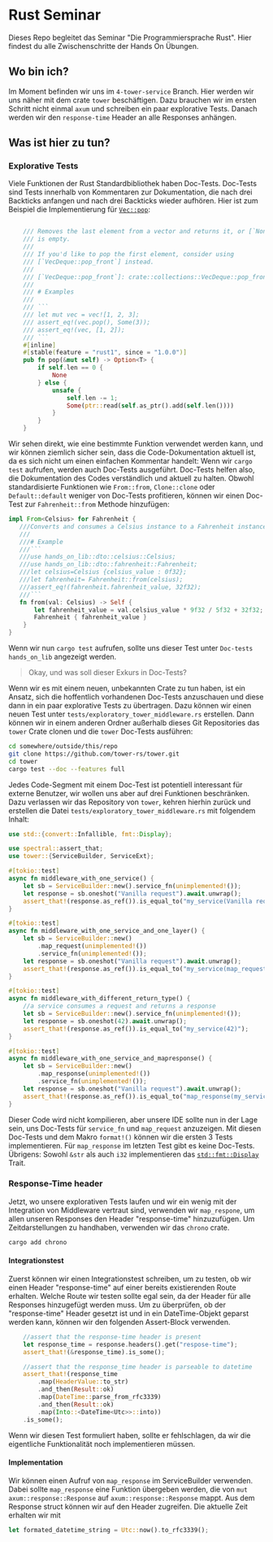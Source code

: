 # Rust Seminar

Dieses Repo begleitet das Seminar "Die Programmiersprache Rust".
Hier findest du alle Zwischenschritte der Hands On Übungen.

## Wo bin ich?

Im Moment befinden wir uns im `4-tower-service` Branch. Hier werden wir uns näher mit dem crate `tower` beschäftigen.
Dazu brauchen wir im ersten Schritt nicht einmal `axum` und schreiben ein paar explorative Tests.
Danach werden wir den `response-time` Header an alle Responses anhängen.

## Was ist hier zu tun?

### Explorative Tests

Viele Funktionen der Rust Standardbibliothek haben Doc-Tests.
Doc-Tests sind Tests innerhalb von Kommentaren zur Dokumentation, die nach drei Backticks anfangen und nach drei Backticks wieder aufhören.
Hier ist zum Beispiel die Implementierung für [`Vec::pop`](https://doc.rust-lang.org/src/alloc/vec/mod.rs.html#1953):

````rust

    /// Removes the last element from a vector and returns it, or [`None`] if it
    /// is empty.
    ///
    /// If you'd like to pop the first element, consider using
    /// [`VecDeque::pop_front`] instead.
    ///
    /// [`VecDeque::pop_front`]: crate::collections::VecDeque::pop_front
    ///
    /// # Examples
    ///
    /// ```
    /// let mut vec = vec![1, 2, 3];
    /// assert_eq!(vec.pop(), Some(3));
    /// assert_eq!(vec, [1, 2]);
    /// ```
    #[inline]
    #[stable(feature = "rust1", since = "1.0.0")]
    pub fn pop(&mut self) -> Option<T> {
        if self.len == 0 {
            None
        } else {
            unsafe {
                self.len -= 1;
                Some(ptr::read(self.as_ptr().add(self.len())))
            }
        }
    }

````

Wir sehen direkt, wie eine bestimmte Funktion verwendet werden kann, und wir können ziemlich sicher sein, dass die Code-Dokumentation aktuell ist, da es sich nicht um einen einfachen Kommentar handelt:
Wenn wir `cargo test` aufrufen, werden auch Doc-Tests ausgeführt. Doc-Tests helfen also, die Dokumentation des Codes verständlich und aktuell zu halten.
Obwohl standardisierte Funktionen wie `From::from`, `Clone::clone` oder `Default::default` weniger von Doc-Tests profitieren, können wir einen Doc-Test zur `Fahrenheit::from` Methode hinzufügen:

````rust
impl From<Celsius> for Fahrenheit {
   ///Converts and consumes a Celsius instance to a Fahrenheit instance.
   ///
   ///# Example
   ///```
   ///use hands_on_lib::dto::celsius::Celsius;
   ///use hands_on_lib::dto::fahrenheit::Fahrenheit;
   ///let celsius=Celsius {celsius_value : 0f32};
   ///let fahrenheit= Fahrenheit::from(celsius);
   ///assert_eq!(fahrenheit.fahrenheit_value, 32f32);
   ///```
   fn from(val: Celsius) -> Self {
       let fahrenheit_value = val.celsius_value * 9f32 / 5f32 + 32f32;
       Fahrenheit { fahrenheit_value }
    }
}

````

Wenn wir nun `cargo test` aufrufen, sollte uns dieser Test unter `Doc-tests hands_on_lib` angezeigt werden.

> Okay, und was soll dieser Exkurs in Doc-Tests?

Wenn wir es mit einem neuen, unbekannten Crate zu tun haben, ist ein Ansatz, sich die hoffentlich vorhandenen Doc-Tests anzuschauen und diese dann in ein paar explorative Tests zu übertragen.
Dazu können wir einen neuen Test unter `tests/exploratory_tower_middleware.rs` erstellen. Dann können wir in einem anderen Ordner außerhalb dieses Git Repositories das `tower` Crate clonen und die `tower` Doc-Tests ausführen:

```bash
cd somewhere/outside/this/repo
git clone https://github.com/tower-rs/tower.git
cd tower
cargo test --doc --features full
```

Jedes Code-Segment mit einem Doc-Test ist potentiell interessant für externe Benutzer, wir wollen uns aber auf drei Funktionen beschränken.
Dazu verlassen wir das Repository von `tower`, kehren hierhin zurück und erstellen die Datei `tests/exploratory_tower_middleware.rs` mit folgendem Inhalt:

```rust
use std::{convert::Infallible, fmt::Display};

use spectral::assert_that;
use tower::{ServiceBuilder, ServiceExt};

#[tokio::test]
async fn middleware_with_one_service() {
    let sb = ServiceBuilder::new().service_fn(unimplemented!());
    let response = sb.oneshot("Vanilla request").await.unwrap();
    assert_that!(response.as_ref()).is_equal_to("my_service(Vanilla request)");
}

#[tokio::test]
async fn middleware_with_one_service_and_one_layer() {
    let sb = ServiceBuilder::new()
        .map_request(unimplemented!())
        .service_fn(unimplemented!());
    let response = sb.oneshot("Vanilla request").await.unwrap();
    assert_that!(response.as_ref()).is_equal_to("my_service(map_request(Vanilla request))");
}

#[tokio::test]
async fn middleware_with_different_return_type() {
    //a service consumes a request and returns a response
    let sb = ServiceBuilder::new().service_fn(unimplemented!());
    let response = sb.oneshot(42).await.unwrap();
    assert_that!(response.as_ref()).is_equal_to("my_service(42)");
}

#[tokio::test]
async fn middleware_with_one_service_and_mapresponse() {
    let sb = ServiceBuilder::new()
        .map_response(unimplemented!())
        .service_fn(unimplemented!());
    let response = sb.oneshot("Vanilla request").await.unwrap();
    assert_that!(response.as_ref()).is_equal_to("map_response(my_service(Vanilla request))");
}


```

Dieser Code wird nicht kompilieren, aber unsere IDE sollte nun in der Lage sein, uns Doc-Tests für `service_fn` und `map_request` anzuzeigen.
Mit diesen Doc-Tests und dem Makro `format!()` können wir die ersten 3 Tests implementieren.
Für `map_response` im letzten Test gibt es keine Doc-Tests. Übrigens: Sowohl `&str` als auch `i32` implementieren das [`std::fmt::Display`](https://doc.rust-lang.org/std/fmt/trait.Display.html) Trait.

### Response-Time header

Jetzt, wo unsere explorativen Tests laufen und wir ein wenig mit der Integration von Middleware vertraut sind, verwenden wir `map_respone`, um allen unseren Responses den Header "response-time" hinzuzufügen.
Um Zeitdarstellungen zu handhaben, verwenden wir das `chrono` crate.

```bash
cargo add chrono
```

#### Integrationstest

Zuerst können wir einen Integrationstest schreiben, um zu testen, ob wir einen Header "response-time" auf einer bereits existierenden Route erhalten.
Welche Route wir testen sollte egal sein, da der Header für alle Responses hinzugefügt werden muss.
Um zu überprüfen, ob der "response-time" Header gesetzt ist und in ein DateTime-Objekt geparst werden kann, können wir den folgenden Assert-Block verwenden.

```rust
    //assert that the response-time header is present
    let response_time = response.headers().get("respose-time");
    assert_that!(&response_time).is_some();

    //assert that the response_time header is parseable to datetime
    assert_that!(response_time
        .map(HeaderValue::to_str)
        .and_then(Result::ok)
        .map(DateTime::parse_from_rfc3339)
        .and_then(Result::ok)
        .map(Into::<DateTime<Utc>>::into))
    .is_some();
```

Wenn wir diesen Test formuliert haben, sollte er fehlschlagen, da wir die eigentliche Funktionalität noch implementieren müssen.

#### Implementation

Wir können einen Aufruf von `map_response` im ServiceBuilder verwenden. Dabei sollte `map_response` eine Funktion übergeben werden, die von `mut axum::response::Response` auf `axum::response::Response` mappt. Aus dem Response struct können wir auf den Header zugreifen. Die aktuelle Zeit erhalten wir mit

```rust
let formated_datetime_string = Utc::now().to_rfc3339();
```
